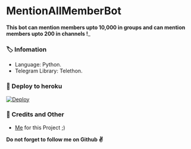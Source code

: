 # MentionAllMemberBot
**This bot can mention members upto 10,000 in groups and can mention members upto 200 in channels !**_

### 🏷 Infomation
- Language: Python.
- Telegram Library: Telethon.

### 🚀 Deploy to heroku
[![Deploy](https://www.herokucdn.com/deploy/button.svg)](https://heroku.com/deploy?template=https://github.com/S780821/MentionAllMemberBot)

### 🎯 Credits and Other
- [Me](https://github.com/S780821) for this Project ;)

**Do not forget to follow me on Github ✌️**
